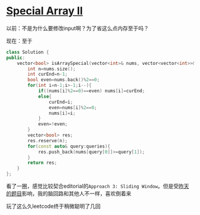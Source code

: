 # [Special Array II](https://leetcode.com/problems/special-array-ii)

以前：不是为什么要修改input啊？为了省这么点内存至于吗？

现在：至于
```c++
class Solution {
public:
    vector<bool> isArraySpecial(vector<int>& nums, vector<vector<int>>& queries) {
        int n=nums.size();
        int curEnd=n-1;
        bool even=nums.back()%2==0;
        for(int i=n-1;i>-1;i--){
            if((nums[i]%2==0)==even) nums[i]=curEnd;
            else{
                curEnd=i;
                even=nums[i]%2==0;
                nums[i]=i;
            }
            even=!even;
        }
        vector<bool> res;
        res.reserve(n);
        for(const auto& query:queries){
            res.push_back(nums[query[0]]>=query[1]);
        }
        return res;
    }
};
```
看了一圈，感觉比较契合editorial的`Approach 3: Sliding Window`。但是受[昨天的题目](./Two%20Best%20Non-Overlapping%20Events.md)影响，我的脑回路和其他人不一样，喜欢倒着来

玩了这么久leetcode终于稍微聪明了几回